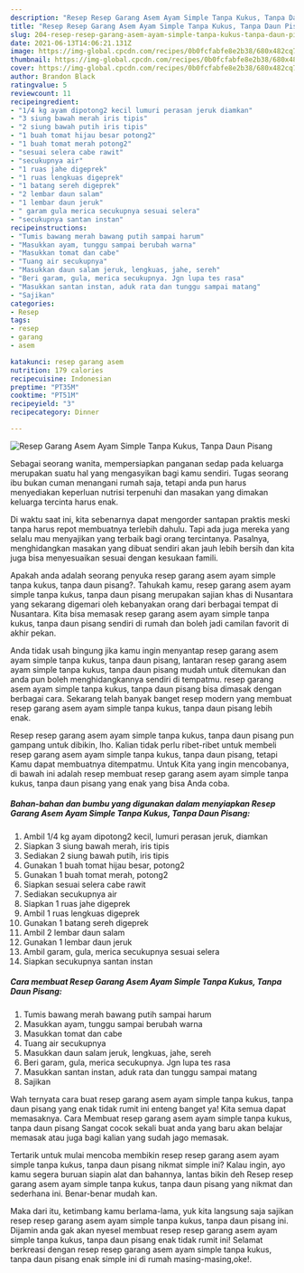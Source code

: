 ```yaml
---
description: "Resep Resep Garang Asem Ayam Simple Tanpa Kukus, Tanpa Daun Pisang yang enak Untuk Jualan"
title: "Resep Resep Garang Asem Ayam Simple Tanpa Kukus, Tanpa Daun Pisang yang enak Untuk Jualan"
slug: 204-resep-resep-garang-asem-ayam-simple-tanpa-kukus-tanpa-daun-pisang-yang-enak-untuk-jualan
date: 2021-06-13T14:06:21.131Z
image: https://img-global.cpcdn.com/recipes/0b0fcfabfe8e2b38/680x482cq70/resep-garang-asem-ayam-simple-tanpa-kukus-tanpa-daun-pisang-foto-resep-utama.jpg
thumbnail: https://img-global.cpcdn.com/recipes/0b0fcfabfe8e2b38/680x482cq70/resep-garang-asem-ayam-simple-tanpa-kukus-tanpa-daun-pisang-foto-resep-utama.jpg
cover: https://img-global.cpcdn.com/recipes/0b0fcfabfe8e2b38/680x482cq70/resep-garang-asem-ayam-simple-tanpa-kukus-tanpa-daun-pisang-foto-resep-utama.jpg
author: Brandon Black
ratingvalue: 5
reviewcount: 11
recipeingredient:
- "1/4 kg ayam dipotong2 kecil lumuri perasan jeruk diamkan"
- "3 siung bawah merah iris tipis"
- "2 siung bawah putih iris tipis"
- "1 buah tomat hijau besar potong2"
- "1 buah tomat merah potong2"
- "sesuai selera cabe rawit"
- "secukupnya air"
- "1 ruas jahe digeprek"
- "1 ruas lengkuas digeprek"
- "1 batang sereh digeprek"
- "2 lembar daun salam"
- "1 lembar daun jeruk"
- " garam gula merica secukupnya sesuai selera"
- "secukupnya santan instan"
recipeinstructions:
- "Tumis bawang merah bawang putih sampai harum"
- "Masukkan ayam, tunggu sampai berubah warna"
- "Masukkan tomat dan cabe"
- "Tuang air secukupnya"
- "Masukkan daun salam jeruk, lengkuas, jahe, sereh"
- "Beri garam, gula, merica secukupnya. Jgn lupa tes rasa"
- "Masukkan santan instan, aduk rata dan tunggu sampai matang"
- "Sajikan"
categories:
- Resep
tags:
- resep
- garang
- asem

katakunci: resep garang asem 
nutrition: 179 calories
recipecuisine: Indonesian
preptime: "PT35M"
cooktime: "PT51M"
recipeyield: "3"
recipecategory: Dinner

---
```



![Resep Garang Asem Ayam Simple Tanpa Kukus, Tanpa Daun Pisang](https://img-global.cpcdn.com/recipes/0b0fcfabfe8e2b38/680x482cq70/resep-garang-asem-ayam-simple-tanpa-kukus-tanpa-daun-pisang-foto-resep-utama.jpg)

Sebagai seorang wanita, mempersiapkan panganan sedap pada keluarga merupakan suatu hal yang mengasyikan bagi kamu sendiri. Tugas seorang ibu bukan cuman menangani rumah saja, tetapi anda pun harus menyediakan keperluan nutrisi terpenuhi dan masakan yang dimakan keluarga tercinta harus enak.

Di waktu  saat ini, kita sebenarnya dapat mengorder santapan praktis meski tanpa harus repot membuatnya terlebih dahulu. Tapi ada juga mereka yang selalu mau menyajikan yang terbaik bagi orang tercintanya. Pasalnya, menghidangkan masakan yang dibuat sendiri akan jauh lebih bersih dan kita juga bisa menyesuaikan sesuai dengan kesukaan famili. 



Apakah anda adalah seorang penyuka resep garang asem ayam simple tanpa kukus, tanpa daun pisang?. Tahukah kamu, resep garang asem ayam simple tanpa kukus, tanpa daun pisang merupakan sajian khas di Nusantara yang sekarang digemari oleh kebanyakan orang dari berbagai tempat di Nusantara. Kita bisa memasak resep garang asem ayam simple tanpa kukus, tanpa daun pisang sendiri di rumah dan boleh jadi camilan favorit di akhir pekan.

Anda tidak usah bingung jika kamu ingin menyantap resep garang asem ayam simple tanpa kukus, tanpa daun pisang, lantaran resep garang asem ayam simple tanpa kukus, tanpa daun pisang mudah untuk ditemukan dan anda pun boleh menghidangkannya sendiri di tempatmu. resep garang asem ayam simple tanpa kukus, tanpa daun pisang bisa dimasak dengan berbagai cara. Sekarang telah banyak banget resep modern yang membuat resep garang asem ayam simple tanpa kukus, tanpa daun pisang lebih enak.

Resep resep garang asem ayam simple tanpa kukus, tanpa daun pisang pun gampang untuk dibikin, lho. Kalian tidak perlu ribet-ribet untuk membeli resep garang asem ayam simple tanpa kukus, tanpa daun pisang, tetapi Kamu dapat membuatnya ditempatmu. Untuk Kita yang ingin mencobanya, di bawah ini adalah resep membuat resep garang asem ayam simple tanpa kukus, tanpa daun pisang yang enak yang bisa Anda coba.

<!--inarticleads1-->

##### Bahan-bahan dan bumbu yang digunakan dalam menyiapkan Resep Garang Asem Ayam Simple Tanpa Kukus, Tanpa Daun Pisang:

1. Ambil 1/4 kg ayam dipotong2 kecil, lumuri perasan jeruk, diamkan
1. Siapkan 3 siung bawah merah, iris tipis
1. Sediakan 2 siung bawah putih, iris tipis
1. Gunakan 1 buah tomat hijau besar, potong2
1. Gunakan 1 buah tomat merah, potong2
1. Siapkan sesuai selera cabe rawit
1. Sediakan secukupnya air
1. Siapkan 1 ruas jahe digeprek
1. Ambil 1 ruas lengkuas digeprek
1. Gunakan 1 batang sereh digeprek
1. Ambil 2 lembar daun salam
1. Gunakan 1 lembar daun jeruk
1. Ambil  garam, gula, merica secukupnya sesuai selera
1. Siapkan secukupnya santan instan




<!--inarticleads2-->

##### Cara membuat Resep Garang Asem Ayam Simple Tanpa Kukus, Tanpa Daun Pisang:

1. Tumis bawang merah bawang putih sampai harum
1. Masukkan ayam, tunggu sampai berubah warna
1. Masukkan tomat dan cabe
1. Tuang air secukupnya
1. Masukkan daun salam jeruk, lengkuas, jahe, sereh
1. Beri garam, gula, merica secukupnya. Jgn lupa tes rasa
1. Masukkan santan instan, aduk rata dan tunggu sampai matang
1. Sajikan




Wah ternyata cara buat resep garang asem ayam simple tanpa kukus, tanpa daun pisang yang enak tidak rumit ini enteng banget ya! Kita semua dapat memasaknya. Cara Membuat resep garang asem ayam simple tanpa kukus, tanpa daun pisang Sangat cocok sekali buat anda yang baru akan belajar memasak atau juga bagi kalian yang sudah jago memasak.

Tertarik untuk mulai mencoba membikin resep resep garang asem ayam simple tanpa kukus, tanpa daun pisang nikmat simple ini? Kalau ingin, ayo kamu segera buruan siapin alat dan bahannya, lantas bikin deh Resep resep garang asem ayam simple tanpa kukus, tanpa daun pisang yang nikmat dan sederhana ini. Benar-benar mudah kan. 

Maka dari itu, ketimbang kamu berlama-lama, yuk kita langsung saja sajikan resep resep garang asem ayam simple tanpa kukus, tanpa daun pisang ini. Dijamin anda gak akan nyesel membuat resep resep garang asem ayam simple tanpa kukus, tanpa daun pisang enak tidak rumit ini! Selamat berkreasi dengan resep resep garang asem ayam simple tanpa kukus, tanpa daun pisang enak simple ini di rumah masing-masing,oke!.

